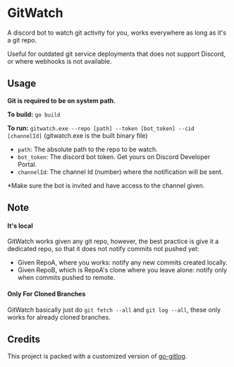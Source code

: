 # GitWatch

A discord bot to watch git activity for you, works everywhere as long as it's a git repo.

Useful for outdated git service deployments that does not support Discord, or where webhooks is not available.

## Usage

**Git is required to be on system path.**

**To build:** `go build`

**To run:** `gitwatch.exe --repo [path] --token [bot_token] --cid [channelId]` (gitwatch.exe is the built binary file)

- `path`: The absolute path to the repo to be watch.
- `bot_token`: The discord bot token. Get yours on Discord Developer Portal.
- `channelId`: The channel Id (number) where the notification will be sent.

\*Make sure the bot is invited and have access to the channel given.

## Note

#### It's local

GitWatch works given any git repo, however, the best practice is give it a dedicated repo, so that it does not notify commits not pushed yet:

- Given RepoA, where you works: notify any new commits created locally.
- Given RepoB, which is RepoA's clone where you leave alone: notify only when commits pushed to remote.

#### Only For Cloned Branches

GitWatch basically just do `git fetch --all` and `git log --all`, these only works for already cloned branches.

## Credits

This project is packed with a customized version of [go-gitlog](https://github.com/wadackel/go-gitlog).

